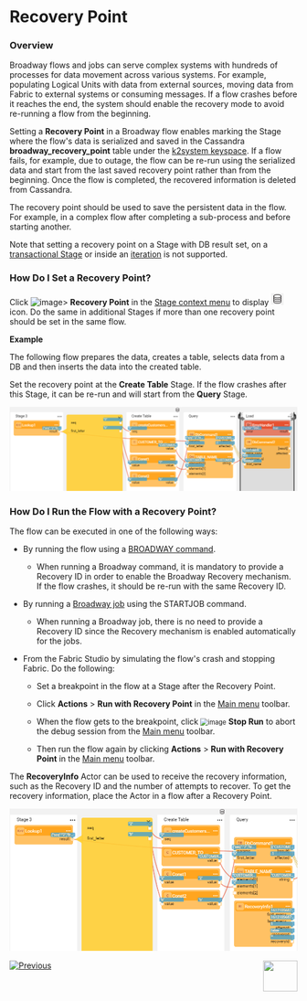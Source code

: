 # Recovery Point

### Overview

Broadway flows and jobs can serve complex systems with hundreds of processes for data movement across various systems. For example, populating Logical Units with data from external sources, moving data from Fabric to external systems or consuming messages. If a flow crashes before it reaches the end, the system should enable the recovery mode to avoid re-running a flow from the beginning.  

Setting a **Recovery Point** in a Broadway flow enables marking the Stage where the flow's data is serialized and saved in the Cassandra **broadway_recovery_point** table under the [k2system keyspace](/articles/02_fabric_architecture/06_cassandra_keyspaces_for_fabric.md). If a flow fails, for example, due to outage, the flow can be re-run using the serialized data and start from the last saved recovery point rather than from the beginning. Once the flow is completed, the recovered information is deleted from Cassandra.

The recovery point should be used to save the persistent data in the flow. For example, in a complex flow after completing a sub-process and before starting another. 

Note that setting a recovery point on a Stage with DB result set, on a [transactional Stage](23_transactions.md) or inside an [iteration](21_iterations.md) is not supported. 

### How Do I Set a Recovery Point?

Click ![image](images/99_19_dots.PNG)> **Recovery Point** in the [Stage context menu](18_broadway_flow_window.md#stage-context-menu) to display ![image](images/99_29_recovery_icon.PNG) icon. Do the same in additional Stages if more than one recovery point should be set in the same flow. 

**Example**

The following flow prepares the data, creates a table, selects data from a DB and then inserts the data into the created table.

Set the recovery point at the **Create Table** Stage. If the flow crashes after this Stage, it can be re-run and will start from the **Query** Stage. 

![image](images/99_29_recovery_01.PNG)



### How Do I Run the Flow with a Recovery Point?

The flow can be executed in one of the following ways:

* By running the flow using a [BROADWAY command](/articles/02_fabric_architecture/04_fabric_commands.md#fabric-broadway).
  
  * When running a Broadway command, it is mandatory to provide a Recovery ID in order to enable the Broadway Recovery mechanism. If the flow crashes, it should be re-run  with the same Recovery ID.
* By running a [Broadway job](/articles/20_jobs_and_batch_services/05_create_a_new_broadway_job.md) using the STARTJOB command. 
  
  * When running a Broadway job, there is no need to provide a Recovery ID since the Recovery mechanism is enabled automatically for the jobs.
* From the Fabric Studio by simulating the flow's crash and stopping Fabric. Do the following:
  * Set a breakpoint in the flow at a Stage after the Recovery Point.
  
  * Click **Actions** > **Run with Recovery Point** in the [Main menu](18_broadway_flow_window.md#main-menu) toolbar.
  
  * When the flow gets to the breakpoint, click <img src="images/99_25_stop.PNG" alt="image" style="zoom:80%;" /> **Stop Run** to abort the debug session from the [Main menu](18_broadway_flow_window.md#main-menu) toolbar. 
  
  * Then run the flow again by clicking **Actions** > **Run with Recovery Point** in the [Main menu](18_broadway_flow_window.md#main-menu) toolbar. 
  

The **RecoveryInfo** Actor can be used to receive the recovery information, such as the Recovery ID and the number of attempts to recover. To get the recovery information, place the Actor in a flow after a Recovery Point.

![image](images/99_29_recovery_02.png)



[![Previous](/articles/images/Previous.png)](28_actor_editor.md)[<img align="right" width="60" height="54" src="/articles/images/Next.png">](30_support_parallel_execution.md)

